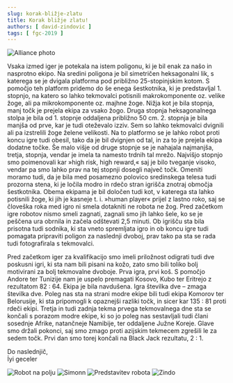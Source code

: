 ```yaml
---
slug: korak-bližje-zlatu
title: Korak bližje zlatu!
authors: [ david-zindovic ]
tags: [ fgc-2019 ]
---
```


![Alliance photo](img/alliance.jpg)

Vsaka izmed iger je potekala na istem poligonu, ki je bil enak za našo in nasprotno ekipo.
Na sredini poligona je bil simetričen heksagonalni lik, s katerega se je dvigala platforma
pod približno 25-stopinjskim kotom. <!-- truncate --> S pomočjo teh platform pridemo do še
enega šestkotnika, ki je predstavljal 1. stopnjo, na katero so lahko tekmovalci potisnili 
makrokomponente oz. velike žoge, ali pa mikrokomponente oz. majhne žoge. Nižja kot je bila
stopnja, manj točk je prejela ekipa za vsako žogo. Druga stopnja heksagonalnega stolpa je
bila od 1. stopnje oddaljena približno 50 cm. 2. stopnja je bila manjša od prve, kar je tudi
oteževalo izziv. Sem so lahko tekmovalci dvignili ali pa izstrelili žoge želene velikosti.
Na to platformo se je lahko robot proti koncu igre tudi obesil, tako da je bil dvignjen od
tal, in za to je prejela ekipa dodatne točke. Še malo višje od druge stopnje se je nahajala
najmanjša, tretja, stopnja, vendar je imela ta namesto trdnih tal mrežo. Najvišjo stopnjo
smo poimenovali kar »high risk, high reward,« saj je bilo tveganje visoko, vendar pa smo
lahko prav na tej stopnji dosegli največ točk. Omeniti moramo tudi, da je bila med posamezno
polovico sredinskega telesa tudi prozorna stena, ki je ločila modro in rdečo stran igrišča
znotraj območja šestkotnika. Obema ekipama je bil določen tudi kot, v katerega sta lahko
potisnili žoge, ki jih je kasneje t. i. »human player« prijel z lastno roko, saj se človeška
roka med igro ni smela dotakniti ne robota ne žog. Pred začetkom igre robotov nismo smeli
zagnati, zagnali smo jih lahko šele, ko se je peščena ura obrnila in začela odštevati 2,5
minuti. Ob igrišču sta bila prisotna tudi sodnika, ki sta vneto spremljata igro in ob koncu
igre tudi pomagata pripraviti poligon za naslednji dvoboj, prav tako pa sta se rada tudi
fotografirala s tekmovalci.

Pred začetkom iger za kvalifikacijo smo imeli priložnost odigrati tudi dve poskusni igri,
ki sta nam bili pisani na kožo, zato smo bili toliko bolj motivirani za bolj tekmovalne dvoboje.
Prva igra, prvi koš. S pomočjo Andore ter Tunizije nam je uspelo premagati Kosovo, Kubo ter
Eritrejo z rezultatom 82 : 64. Ekipa je bila navdušena. Igra številka dve – zmaga številka dve.
Poleg nas sta na strani modre ekipe bili tudi ekipa Komorov ter Belorusije, ki sta pripomogli
k opaznejši razliki točk, in sicer kar 135 : 81 proti rdeči ekipi. Tretja in tudi zadnja tekma
prvega tekmovalnega dne sta se končali s porazom modre ekipe, ki so jo poleg nas sestavljali
tudi člani sosednje Afrike, natančneje Namibije, ter oddaljene Južne Koreje. Glave smo držali
pokonci, saj smo zmago proti azijskim tekmecem zgrešili le za sedem točk. Prvi dan smo torej
končali na Black Jack rezultatu, 2 : 1.

Do naslednjič, <br />
İyi geceler

![Robot na polju](img/robot.jpg)
![Simonn](img/simon.jpg)
![Predstavitev robota](img/predstavitev.jpg)
![Zindo](img/zindo.jpg)
